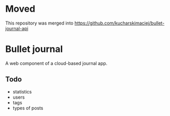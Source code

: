 # Moved
This repository was merged into https://github.com/kucharskimaciej/bullet-journal-api

# Bullet journal

A web component of a cloud-based journal app.

## Todo

- statistics
- users
- tags
- types of posts
